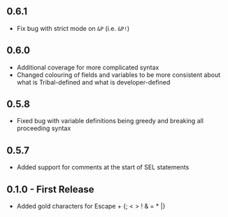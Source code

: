 ## 0.6.1
 * Fix bug with strict mode on `&P` (i.e. `&P!`)

## 0.6.0
 * Additional coverage for more complicated syntax
 * Changed colouring of fields and variables to be more consistent about what is Tribal-defined and what is developer-defined

## 0.5.8
 * Fixed bug with variable definitions being greedy and breaking all proceeding syntax

## 0.5.7
 * Added support for comments at the start of SEL statements

## 0.1.0 - First Release
 * Added gold characters for Escape + {; < > ! & = * |}
